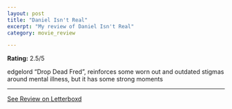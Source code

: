 ```yaml
---
layout: post
title: "Daniel Isn't Real"
excerpt: "My review of Daniel Isn't Real"
category: movie_review

---
```


**Rating:** 2.5/5

edgelord “Drop Dead Fred”, reinforces some worn out and outdated stigmas around mental illness, but it has some strong moments

<hr>

[See Review on Letterboxd](https://boxd.it/1nxudP)
